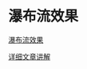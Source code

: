# 瀑布流效果
 
[瀑布流效果](https://sdr-xyz.oss-cn-beijing.aliyuncs.com/QQ%E8%A7%86%E9%A2%9120200402000045.mp4)   


[详细文章讲解](https://blog.csdn.net/xyzso1z/article/details/105258786)
